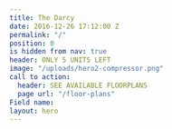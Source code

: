 ```yaml
---
title: The Darcy
date: 2016-12-26 17:12:00 Z
permalink: "/"
position: 0
is hidden from nav: true
header: ONLY 5 UNITS LEFT
image: "/uploads/hero2-compressor.png"
call to action:
  header: SEE AVAILABLE FLOORPLANS
  page url: "/floor-plans"
Field name: 
layout: hero
---
```



